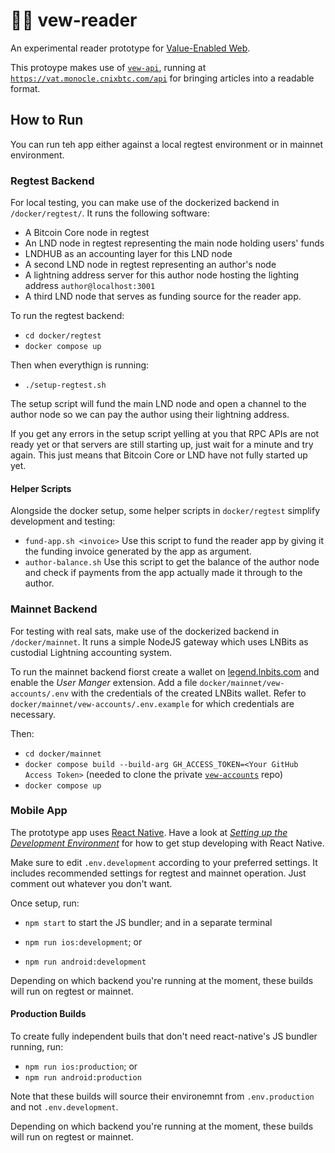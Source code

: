 # 👨‍🔬 vew-reader

An experimental reader prototype for [Value-Enabled Web](https://github.com/seetee-io/value-enabled-web).

This protoype makes use of [`vew-api`](https://github.com/seetee-io/vew-api), running at [`https://vat.monocle.cnixbtc.com/api`](https://vat.monocle.cnixbtc.com/api) for bringing articles into a readable format.

## How to Run

You can run teh app either against a local regtest environment or in mainnet environment.

### Regtest Backend

For local testing, you can make use of the dockerized backend in `/docker/regtest/`.
It runs the following software:

- A Bitcoin Core node in regtest
- An LND node in regtest representing the main node holding users' funds
- LNDHUB as an accounting layer for this LND node
- A second LND node in regtest representing an author's node
- A lightning address server for this author node hosting the lighting address `author@localhost:3001`
- A third LND node that serves as funding source for the reader app.

To run the regtest backend:

- `cd docker/regtest`
- `docker compose up`

Then when everythign is running:

- `./setup-regtest.sh`

The setup script will fund the main LND node and open a channel to the author node so we can pay the author using their lightning address.

If you get any errors in the setup script yelling at you that RPC APIs are not ready yet or that servers are still starting up, just wait for a minute and try again.
This just means that Bitcoin Core or LND have not fully started up yet.


#### Helper Scripts

Alongside the docker setup, some helper scripts in `docker/regtest` simplify development and testing:

- `fund-app.sh <invoice>` Use this script to fund the reader app by giving it the funding invoice generated by the app as argument.
- `author-balance.sh` Use this script to get the balance of the author node and check if payments from the app actually made it through to the author.

### Mainnet Backend

For testing with real sats, make use of the dockerized backend in `/docker/mainnet`.
It runs a simple NodeJS gateway which uses LNBits as custodial Lightning accounting system.

To run the mainnet backend fiorst create a wallet on [legend.lnbits.com](https://legend.lnbits.com) and enable the _User Manger_ extension.
Add a file `docker/mainnet/vew-accounts/.env` with the credentials of the created LNBits wallet.
Refer to `docker/mainnet/vew-accounts/.env.example` for which credentials are necessary.

Then:

- `cd docker/mainnet`
- `docker compose build --build-arg GH_ACCESS_TOKEN=<Your GitHub Access Token>` (needed to clone the private [`vew-accounts`](https://github.com/seetee-io/vew-accounts) repo)
- `docker compose up`

### Mobile App

The prototype app uses [React Native](https://reactnative.dev).
Have a look at [_Setting up the Development Environment_](https://reactnative.dev/docs/environment-setup) for how to get stup developing with React Native.

Make sure to edit `.env.development` according to your preferred settings.
It includes recommended settings for regtest and mainnet operation.
Just comment out whatever you don't want.

Once setup, run:

- `npm start` to start the JS bundler; and in a separate terminal

- `npm run ios:development`; or
- `npm run android:development`

Depending on which backend you're running at the moment, these builds will run on regtest or mainnet.

#### Production Builds

To create fully independent buils that don't need react-native's JS bundler running, run:

- `npm run ios:production`; or
- `npm run android:production`

Note that these builds will source their environemnt from `.env.production` and not `.env.development`.

Depending on which backend you're running at the moment, these builds will run on regtest or mainnet.

